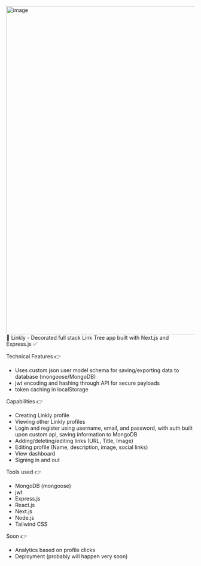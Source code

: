 <img width="1727" height="875" alt="image" src="https://github.com/user-attachments/assets/fcffc1a9-4591-4e62-bbed-fe5f8c3675b2" />
🌳 Linkly - Decorated full stack Link Tree app built with Next.js and Express.js ✅

Technical Features 👉
- Uses custom json user model schema for saving/exporting data to database (mongoose/MongoDB)
- jwt encoding and hashing through API for secure payloads
- token caching in localStorage

Capabilities 👉
- Creating Linkly profile
- Viewing other Linkly profiles
- Login and register using username, email, and password, with auth built upon custom api, saving information to MongoDB
- Adding/deleting/editing links (URL, Title, Image)
- Editing profile (Name, description, image, social links)
- View dashboard
- Signing in and out

Tools used 👉
- MongoDB (mongoose)
- jwt
- Express.js
- React.js
- Next.js
- Node.js
- Tailwind CSS

Soon 👉
- Analytics based on profile clicks
- Deployment (probably will happen very soon)
